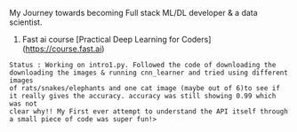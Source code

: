 My Journey towards becoming Full stack ML/DL developer & a data scientist.  
1. Fast ai course [Practical Deep Learning for Coders] (https://course.fast.ai)
```
Status : Working on intro1.py. Followed the code of downloading the downloading the images & running cnn_learner and tried using different images                 
of rats/snakes/elephants and one cat image (maybe out of 6)to see if it really gives the accuracy. accuracy was still showing 0.99 which was not                                    
clear why!! My First ever attempt to understand the API itself through a small piece of code was super fun!>
```              
